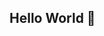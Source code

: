## Hello World 👋

<!--
**optimistprime21/optimistprime21** is a ✨ _special_ ✨ repository because its `README.md` (this file) appears on your GitHub profile.

I'm Sıla, an Electronics and Communication Engineer with a strong passion for robotics and intelligent systems. From **underwater robots** to **autonomous vehicles**, I love building hands-on systems that bring together software and hardware to solve real-world challenges.   

My main interests lie in **robot perception** (with a focus on computer vision) and **reinforcement learning**, particularly how these areas enable robots to understand, learn, and adapt to their environment — inspired by *I, Robot* 🤖
